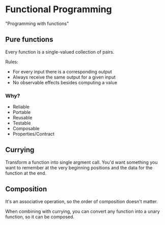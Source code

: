 # Functional Programming

"Programming with functions"

## Pure functions

Every function is a single-valued collection of pairs.

Rules:

* For every input there is a corresponding output
* Always receive the same output for a given input
* No observable effects besides computing a value

### Why?

* Reliable
* Portable
* Reusable
* Testable
* Composable
* Properties/Contract

## Currying

Transform a function into single argment call. You'd want something you want to remember at the very beginning positions and the data for the function at the end.

## Composition

It's an associative operation, so the order of composition doesn't matter.

When combining with currying, you can convert any function into a unary function, so it can be composed.
